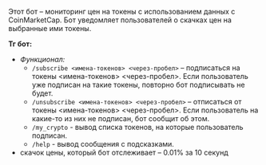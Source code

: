 Этот бот – мониторинг цен на токены с использованием данных с CoinMarketCap. Бот уведомляет пользователей о скачках цен на выбранные ими токены.

**Тг бот:**
- *Функционал:*
  - `/subscribe <имена-токенов> <через-пробел>` – подписаться на токены <имена-токенов> <через-пробел>. Если пользователь уже подписан на такие токены, повторно бот подписывать не будет.
  - `/unsubscribe <имена-токенов> <через-пробел>` – отписаться от токены <имена-токенов> <через-пробел>. Если пользователь на какие-то из них не подписан, бот сообщит об этом.
  - `/my_crypto` - вывод списка токенов, на которые пользователь подписан.
  - `/help` - вывод сообщения с подсказками.
- скачок цены, который бот отслеживает – 0.01% за 10 секунд
